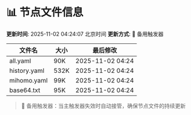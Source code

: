 # 📊 节点文件信息

**更新时间**: 2025-11-02 04:24:07 北京时间
**更新方式**: 🔄 备用触发器

| 文件名 | 大小 | 最后修改 |
|--------|------|----------|
| all.yaml | 90K | 2025-11-02 04:24 |
| history.yaml | 532K | 2025-11-02 04:24 |
| mihomo.yaml | 99K | 2025-11-02 04:24 |
| base64.txt | 95K | 2025-11-02 04:24 |

> 🔄 备用触发器：当主触发器失效时自动接管，确保节点文件的持续更新
